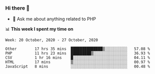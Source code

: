 ### Hi there 👋

<!--
**mustafaculban/mustafaculban** is a ✨ _special_ ✨ repository because its `README.md` (this file) appears on your GitHub profile.

Here are some ideas to get you started:

- 🌱 I’m currently learning ...
- 👯 I’m looking to collaborate on ...
- 🤔 I’m looking for help with ...
- 📫 How to reach me: ...
- 😄 Pronouns: ...
- ⚡ Fun fact: ...

-->
- 💬 Ask me about anything related to PHP


📊 **This week I spent my time on**
<!--START_SECTION:waka-->
```text
Week: 20 October, 2020 - 27 October, 2020

Other        17 hrs 35 mins  ██████████████▒░░░░░░░░░░   57.08 % 
PHP          11 hrs 23 mins  █████████▒░░░░░░░░░░░░░░░   36.93 % 
CSV          1 hr 16 mins    █░░░░░░░░░░░░░░░░░░░░░░░░   04.11 % 
HTML         17 mins         ▒░░░░░░░░░░░░░░░░░░░░░░░░   00.97 % 
JavaScript   8 mins          ░░░░░░░░░░░░░░░░░░░░░░░░░   00.48 % 
```
<!--END_SECTION:waka-->
